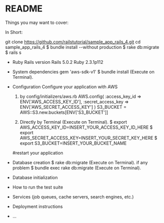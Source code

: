 # README



Things you may want to cover:

In Short:

git clone https://github.com/railstutorial/sample_app_rails_4.git
cd sample_app_rails_4
$ bundle install --without production
$ rake db:migrate
$ rails s

* Ruby Rails version
Rails 5.0.2
Ruby 2.3.1p112

* System dependencies
  gem 'aws-sdk-v1'
  $ bundle install   (Execute on Terminal).

* Configuration
  Configure your application with AWS
  1) by config/initializers/aws.rb
    AWS.config(
      :access_key_id => ENV['AWS_ACCESS_KEY_ID'],
      :secret_access_key => ENV['AWS_SECRET_ACCESS_KEY']
      )
      S3_BUCKET =  AWS::S3.new.buckets[ENV['S3_BUCKET']]

  2) Directly by Terminal (Execute on Terminal).
  $ export AWS_ACCESS_KEY_ID=INSERT_YOUR_ACCESS_KEY_ID_HERE
  $ export AWS_SECRET_ACCESS_KEY=INSERT_YOUR_SECRET_KEY_HERE
  $ export S3_BUCKET=INSERT_YOUR_BUCKET_NAME  

  #restart your application  

* Database creation
$ rake db:migrate       (Execute on Terminal).
 if any problem
 $ bundle exec rake db:migrate  (Execute on Terminal).

* Database initialization

* How to run the test suite

* Services (job queues, cache servers, search engines, etc.)

* Deployment instructions

* ...

